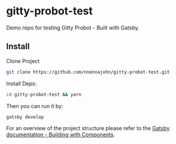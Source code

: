 # gitty-probot-test

Demo repo for testing Gitty Probot - Built with Gatsby.

## Install

Clone Project

```sh
git clone https://github.com/nnennajohn/gitty-probot-test.git
```

Install Deps:

```sh
cd gitty-probot-test && yarn
```

Then you can run it by:

```sh
gatsby develop
```

For an overview of the project structure please refer to the [Gatsby documentation - Building with Components](https://www.gatsbyjs.org/docs/building-with-components/).
